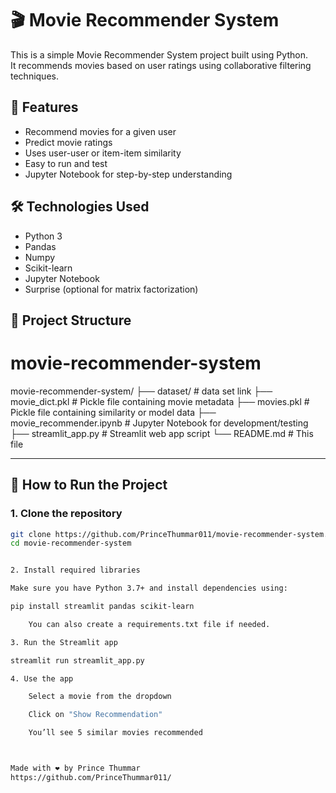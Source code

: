 # 🎬 Movie Recommender System

This is a simple Movie Recommender System project built using Python.  
It recommends movies based on user ratings using collaborative filtering techniques.

## 📌 Features

- Recommend movies for a given user
- Predict movie ratings
- Uses user-user or item-item similarity
- Easy to run and test
- Jupyter Notebook for step-by-step understanding

## 🛠️ Technologies Used

- Python 3
- Pandas
- Numpy
- Scikit-learn
- Jupyter Notebook
- Surprise (optional for matrix factorization)

## 📁 Project Structure

# movie-recommender-system

movie-recommender-system/
├── dataset/ # data set link
├── movie_dict.pkl # Pickle file containing movie metadata
├── movies.pkl # Pickle file containing similarity or model data
├── movie_recommender.ipynb # Jupyter Notebook for development/testing
├── streamlit_app.py # Streamlit web app script
└── README.md # This file



---

## 🚀 How to Run the Project

### 1. Clone the repository
```bash
git clone https://github.com/PrinceThummar011/movie-recommender-system.git
cd movie-recommender-system


2. Install required libraries

Make sure you have Python 3.7+ and install dependencies using:

pip install streamlit pandas scikit-learn

    You can also create a requirements.txt file if needed.

3. Run the Streamlit app

streamlit run streamlit_app.py

4. Use the app

    Select a movie from the dropdown

    Click on "Show Recommendation"

    You’ll see 5 similar movies recommended



Made with ❤️ by Prince Thummar
https://github.com/PrinceThummar011/
